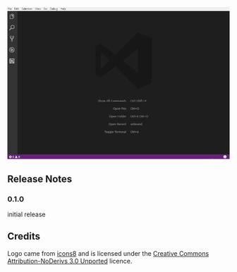![alt](./assets/init.gif)


## Release Notes

### 0.1.0
initial release

## Credits
Logo came from [icons8](https://icons8.com/) and is licensed under the [ Creative Commons Attribution-NoDerivs 3.0 Unported](https://icons8.com/license/) licence.
